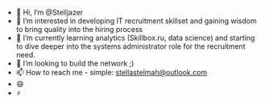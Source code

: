 - 👋 Hi, I’m @Stelljazer
- 👀 I’m interested in developing IT recruitment skillset and gaining wisdom to bring quality into the hiring process
- 🌱 I’m currently learning analytics (Skillbox.ru, data science) and starting to dive deeper into the systems administrator role for the recruitment need.
- 💞️ I’m looking to build the network ;) 
- 📫 How to reach me - simple: stellastelmah@outlook.com 
- 😄
- ⚡  

<!---
Stelljazer/Stelljazer is a ✨ special ✨ repository because its `README.md` (this file) appears on your GitHub profile.
You can click the Preview link to take a look at your changes.
--->
